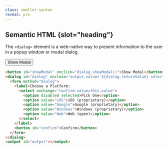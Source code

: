 ```yaml
---
class: smaller-syntax
reveal: pre
---
```

## Semantic HTML {slot="heading"}

<div class="revealer">

The `<dialog>` element is a web-native way to  present information to the user 
in a popup window or modal dialog.

<button id="showModal" onclick="dialog.showModal()">Show Modal</button>

<dialog id="dialog" onclose="output.value=`${dialog.returnValue} selected`;">
  <form method="dialog">
    <label>Choose a Platform:
      <select onchange="confirm.value=this.value;">
        <option disabled selected>Pick One</option>
        <option value="iOS">iOS (proprietary)</option>
        <option value="Google">Google (proprietary)</option>
        <option value="Windows">Windows (proprietary)</option>
        <option value="Web">Web (open)</option>
      </select>
    </label>
    <button id="confirm">Confirm</button>
  </form>
</dialog>

<output id="output"></output> 

```html 
<button id="showModal" onclick="dialog.showModal()">Show Modal</button>
<dialog id="dialog" onclose="output.value=`${dialog.returnValue} selected`">
  <form method="dialog">
    <label>Choose a Platform:
      <select onchange="confirm.value=this.value">
        <option disabled selected>Pick One</option>
        <option value="iOS">iOS (proprietary)</option>
        <option value="Google">Google (proprietary)</option>
        <option value="Windows">Windows (proprietary)</option>
        <option value="Web">Web (open)</option>
      </select>
    </label>
    <button id="confirm">Confirm</button>
  </form>
</dialog>
<output id="output"></output>
```

</div>
